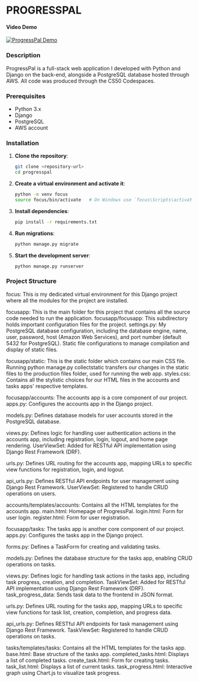 # PROGRESSPAL

#### Video Demo
[![ProgressPal Demo](https://img.youtube.com/vi/k3J9H_JxUsM/0.jpg)](https://youtu.be/k3J9H_JxUsM)

### Description
ProgressPal is a full-stack web application I developed with Python and Django on the back-end, alongside a PostgreSQL database hosted through AWS. All code was produced through the CS50 Codespaces.

### Prerequisites
- Python 3.x
- Django
- PostgreSQL
- AWS account

### Installation
1. **Clone the repository**:
   ```bash
   git clone <repository-url>
   cd progresspal
   ```
2. **Create a virtual environment and activate it**:
   ```bash
   python -m venv focus
   source focus/bin/activate   # On Windows use `focus\Scripts\activate`
   ```
3. **Install dependencies**:
   ```bash
   pip install -r requirements.txt
   ```
4. **Run migrations**:
   ```bash
   python manage.py migrate
   ```
5. **Start the development server**:
   ```bash
   python manage.py runserver
   ```

### Project Structure
   


focus:
This is my dedicated virtual environment for this Django project where all the modules for the project are installed.


focusapp:
This is the main folder for this project that contains all the source code needed to run the application.
focusapp/focusapp:
This subdirectory holds important configuration files for the project.
settings.py:
My PostgreSQL database configuration, including the database engine, name, user, password, host (Amazon Web Services), and port number (default 5432 for PostgreSQL).
Static file configurations to manage compilation and display of static files.

focusapp/static:
This is the static folder which contains our main CSS file. Running python manage.py collectstatic transfers our changes in the static files to the production files folder, used for running the web app.
styles.css:
Contains all the stylistic choices for our HTML files in the accounts and tasks apps' respective templates.


focusapp/accounts:
The accounts app is a core component of our project.
apps.py:
Configures the accounts app in the Django project.

models.py:
Defines database models for user accounts stored in the PostgreSQL database.

views.py:
Defines logic for handling user authentication actions in the accounts app, including registration, login, logout, and home page rendering.
UserViewSet:
Added for RESTful API implementation using Django Rest Framework (DRF).

urls.py:
Defines URL routing for the accounts app, mapping URLs to specific view functions for registration, login, and logout.

api_urls.py:
Defines RESTful API endpoints for user management using Django Rest Framework.
UserViewSet:
Registered to handle CRUD operations on users.

accounts/templates/accounts:
Contains all the HTML templates for the accounts app.
main.html:
Homepage of ProgressPal.
login.html:
Form for user login.
register.html:
Form for user registration.


focusapp/tasks:
The tasks app is another core component of our project.
apps.py:
Configures the tasks app in the Django project.

forms.py:
Defines a TaskForm for creating and validating tasks.

models.py:
Defines the database structure for the tasks app, enabling CRUD operations on tasks.

views.py:
Defines logic for handling task actions in the tasks app, including task progress, creation, and completion.
TaskViewSet:
Added for RESTful API implementation using Django Rest Framework (DRF).
task_progress_data:
Sends task data to the frontend in JSON format.

urls.py:
Defines URL routing for the tasks app, mapping URLs to specific view functions for task list, creation, completion, and progress data.

api_urls.py:
Defines RESTful API endpoints for task management using Django Rest Framework.
TaskViewSet:
Registered to handle CRUD operations on tasks.

tasks/templates/tasks:
Contains all the HTML templates for the tasks app.
base.html:
Base structure of the tasks app.
completed_tasks.html:
Displays a list of completed tasks.
create_task.html:
Form for creating tasks.
task_list.html:
Displays a list of current tasks.
task_progress.html:
Interactive graph using Chart.js to visualize task progress.
